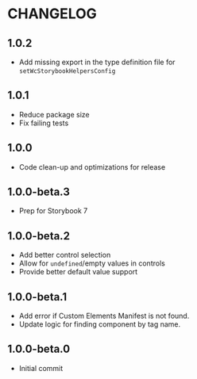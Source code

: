 # CHANGELOG

## 1.0.2

- Add missing export in the type definition file for `setWcStorybookHelpersConfig`

## 1.0.1

- Reduce package size
- Fix failing tests
  
## 1.0.0

- Code clean-up and optimizations for release

## 1.0.0-beta.3

- Prep for Storybook 7

## 1.0.0-beta.2

- Add better control selection
- Allow for `undefined`/empty values in controls
- Provide better default value support

## 1.0.0-beta.1

- Add error if Custom Elements Manifest is not found.
- Update logic for finding component by tag name.

## 1.0.0-beta.0

- Initial commit